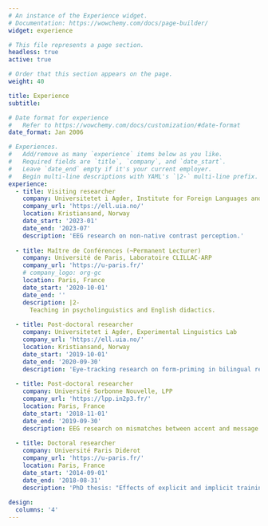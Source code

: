 ```yaml
---
# An instance of the Experience widget.
# Documentation: https://wowchemy.com/docs/page-builder/
widget: experience

# This file represents a page section.
headless: true
active: true

# Order that this section appears on the page.
weight: 40

title: Experience
subtitle:

# Date format for experience
#   Refer to https://wowchemy.com/docs/customization/#date-format
date_format: Jan 2006

# Experiences.
#   Add/remove as many `experience` items below as you like.
#   Required fields are `title`, `company`, and `date_start`.
#   Leave `date_end` empty if it's your current employer.
#   Begin multi-line descriptions with YAML's `|2-` multi-line prefix.
experience:
  - title: Visiting researcher
    company: Universitetet i Agder, Institute for Foreign Languages and Translation, Experimental Linguistics Lab
    company_url: 'https://ell.uia.no/'
	location: Kristiansand, Norway
    date_start: '2023-01'
    date_end: '2023-07'
    description: 'EEG research on non-native contrast perception.'
	
  - title: Maître de Conférences (~Permanent Lecturer)
    company: Université de Paris, Laboratoire CLILLAC-ARP
    company_url: 'https://u-paris.fr/'
    # company_logo: org-gc
    location: Paris, France
    date_start: '2020-10-01'
    date_end: ''
    description: |2-
      Teaching in psycholinguistics and English didactics.
	          
  - title: Post-doctoral researcher
    company: Universitetet i Agder, Experimental Linguistics Lab
    company_url: 'https://ell.uia.no/'
    location: Kristiansand, Norway
    date_start: '2019-10-01'
    date_end: '2020-09-30'
    description: 'Eye-tracking research on form-priming in bilingual reading.'
    
  - title: Post-doctoral researcher
    company: Université Sorbonne Nouvelle, LPP
    company_url: 'https://lpp.in2p3.fr/'
    location: Paris, France
    date_start: '2018-11-01'
    date_end: '2019-09-30'
    description: EEG research on mismatches between accent and message.
    
  - title: Doctoral researcher
    company: Université Paris Diderot
    company_url: 'https://u-paris.fr/'
    location: Paris, France
    date_start: '2014-09-01'
    date_end: '2018-08-31'
    description: 'PhD thesis: "Effects of explicit and implicit training on the acquisition of English syntax by French learners: an ERP study" under the supervision of Emmanuel Ferragne and Agnès Celle.'
    
design:
  columns: '4'
---
```


